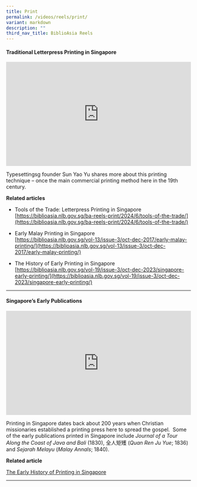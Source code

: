 ```yaml
---
title: Print
permalink: /videos/reels/print/
variant: markdown
description: ""
third_nav_title: BiblioAsia Reels
---
```

#### <b>Traditional Letterpress Printing in Singapore</b>

<style>.embed-container {position: relative; padding-bottom: 56.25%; height: 0; overflow: hidden; max-width: 100%; } .embed-container iframe, .embed-container object, .embed-container embed { position: absolute; top: 0; left: 0; width: 100%; height: 100%; }</style><div class="embed-container"><iframe src="https://www.youtube.com/embed/GYvONtxJFeo?si=PBBLlpCbvVh2o3Kx" frameborder="0" allowfullscreen=""></iframe></div>

Typesettingsg founder Sun Yao Yu shares more about this printing technique – once the main commercial printing method here in the 19th century.

<b>Related articles</b><br>

* Tools of the Trade: Letterpress Printing in Singapore<br>
   [https://biblioasia.nlb.gov.sg/ba-reels-print/2024/6/tools-of-the-trade/](https://biblioasia.nlb.gov.sg/ba-reels-print/2024/6/tools-of-the-trade/)

* Early Malay Printing in Singapore<br>
[https://biblioasia.nlb.gov.sg/vol-13/issue-3/oct-dec-2017/early-malay-printing/](https://biblioasia.nlb.gov.sg/vol-13/issue-3/oct-dec-2017/early-malay-printing/)

* The History of Early Printing in Singapore<br>
[https://biblioasia.nlb.gov.sg/vol-19/issue-3/oct-dec-2023/singapore-early-printing/](https://biblioasia.nlb.gov.sg/vol-19/issue-3/oct-dec-2023/singapore-early-printing/)
<hr>

#### <b>Singapore’s Early Publications</b>
 
<style>.embed-container {position: relative; padding-bottom: 56.25%; height: 0; overflow: hidden; max-width: 100%; } .embed-container iframe, .embed-container object, .embed-container embed { position: absolute; top: 0; left: 0; width: 100%; height: 100%; }</style><div class="embed-container"><iframe src="https://www.youtube.com/embed/Bfx3g3Xjqf0" frameborder="0" allowfullscreen=""></iframe></div>

Printing in Singapore dates back about 200 years when Christian missionaries established a printing press here to spread the gospel. &nbsp;Some of the early publications printed in Singapore include _Journal of a Tour Along the Coast of Java and Bali_&nbsp;(1830), 全人矩矱 (_Quan Ren Ju Yue_; 1836) and _Sejarah Melayu_ (_Malay Annals_; 1840).

<b>Related article</b><br>

[The Early History of Printing in Singapore](/vol-19/issue-3/oct-dec-2023/singapore-early-printing/)


<hr>